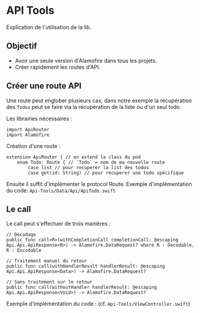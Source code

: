# API Tools

Explication de l'utilisation de la lib.

## Objectif

- Avoir une seule version d'Alamofire dans tous les projets.
- Créer rapidement les routes d'API.

## Créer une route API

Une route peut englober plusieurs cas, dans notre exemple la récupération des `Todos` peut se faire via la récupération de la liste ou d'un seul todo.

Les librairies nécessaires : 
```
import ApiRouter
import Alamofire
```

Création d'une route :

```
extension ApiRouter { // on extend la class du pod
    enum Todo: Route { // `Todo` = nom de ma nouvelle route
        case list // pour recuperer la list des todos
        case get(id: String) // pour recuperer une todo spécifique
```

Ensuite il suffit d'implémenter le protocol Route.
Exemple d'implémentation du code: `Api-Tools/Data/Api/ApiTodo.swift`

## Le call

Le call peut s'effectuer de trois manières :

```
// Décodage
public func call<R>(withCompletionCall completionCall: @escaping Api.Api.ApiResponse<R>) -> Alamofire.DataRequest? where R : Decodable, R : Encodable

// Traitement manuel du retour
public func call(withHandlerResult handlerResult: @escaping Api.Api.ApiResponse<Data>) -> Alamofire.DataRequest?

// Sans traitement sur le retour
public func call(withoutHandler handlerResult: @escaping Api.Api.ApiResponse<Void>) -> Alamofire.DataRequest?
```

Exemple d'implémentation du code : (cf. `Api-Tools/ViewController.swift`)
